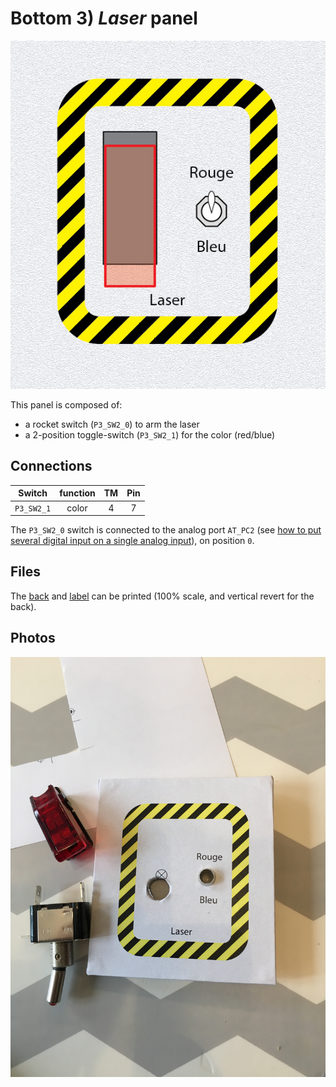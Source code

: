 # Bottom 3) *Laser* panel

![panel](B3-design.jpg)

This panel is composed of:
- a rocket switch (`P3_SW2_0`) to arm the laser
- a 2-position toggle-switch (`P3_SW2_1`) for the color (red/blue)

## Connections

| Switch     | function | TM | Pin |
|:----------:|:--------:|:--:|:---:|
| `P3_SW2_1` | color    | 4  | 7   |

The `P3_SW2_0` switch is connected to the analog port `AT_PC2` (see [how to put several digital input on a single analog input](../../multiple-inputs.md)), on position `0`.


## Files
The [back](B3-back.pdf) and [label](B3-label.pdf) can be printed (100% scale, and vertical revert for the back).


## Photos
![start-mode](../../photos/panels/3-laser/IMG_2247.JPG)
